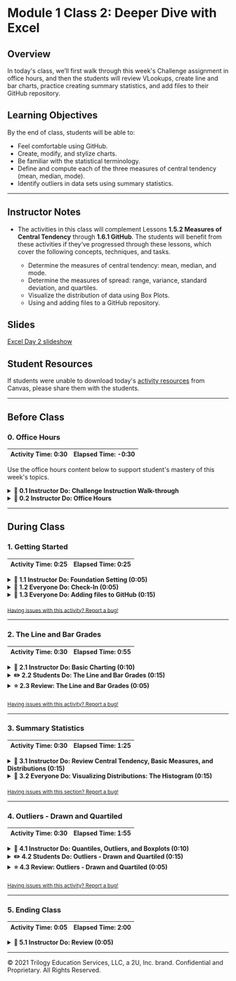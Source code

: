 # Module 1 Class 2: Deeper Dive with Excel

## Overview

In today's class, we’ll first walk through this week's Challenge assignment in office hours, and then the students will review VLookups, create line and bar charts, practice creating summary statistics, and add files to their GitHub repository.  

## Learning Objectives

By the end of class, students will be able to:
 
* Feel comfortable using GitHub.
* Create, modify, and stylize charts.
* Be familiar with the statistical terminology. 
* Define and compute each of the three measures of central tendency (mean, median, mode). 
* Identify outliers in data sets using summary statistics.

- - -

## Instructor Notes

* The activities in this class will complement Lessons **1.5.2 Measures of Central Tendency** through **1.6.1 GitHub**. The students will benefit from these activities if they‘ve progressed through these lessons, which cover the following concepts, techniques, and tasks. 

    * Determine the measures of central tendency: mean, median, and mode.
    * Determine the measures of spread: range, variance, standard deviation, and quartiles.
    * Visualize the distribution of data using Box Plots. 
    * Using and adding files to a GitHub repository.

## Slides

[Excel Day 2 slideshow](https://docs.google.com/presentation/d/1QKGEwKpxylFDlY4BvCBKo9Qd58nK44gOaPZcuU2xX54/edit?usp=sharing)

## Student Resources

If students were unable to download today's [activity resources](https://2u-data-curriculum-team.s3.amazonaws.com/data-viz-online-lesson-plans/01-Lessons/1-2-Student-Resources.zip) from Canvas, please share them with the students. 

- - - 

## Before Class

### 0. Office Hours

| Activity Time: 0:30       |  Elapsed Time:     -0:30  |
|---------------------------|---------------------------|

Use the office hours content below to support student's mastery of this week's topics.

<details>
  <summary><strong>📣 0.1 Instructor Do: Challenge Instruction Walk-through</strong></summary>

Open the Challenge in Canvas and go through the high-level instructions and requirements with your class. Be sure to check for understanding.

Open the Rubric in Canvas, go through the Mastery column with your class, and show how it maps back to the requirements for each deliverable. Be sure to check for understanding.

Review the following tips to ensure clarity on the Challenge:

For **Deliverable 1: Outcomes Based on Launch Date**, when charting the percentage of success by goal, they should ensure that they have filtered their data to include only "theater" campaigns. Explain that if they do not, the scope of their data will include all campaigns.

For **Deliverable 2: Outcomes Based on Goals**, when charting the number of projects that were successful, failed, and canceled based on the goal amount, they should ensure they have filtered their data to include only "plays" in the `COUNTIFS()` function. If they do not, the scope of their data will include all campaigns in the "Subcategory" column.

**Note:** The `COUNTIFS()` function is not something that is specifically covered in class content, but it’s something they will need to use to complete the assignment. This was done purposefully to give them the opportunity to dive into documentation, as they would do in the field on a regular basis. To assist the students, we’ll provide them with hints and links to examples as needed when asking them to use a skill that was not covered in the module.

This will be their first time using documentation, and they might feel some hesitation. Remind your class that using Google and documentation is an everyday experience in many different fields that use code to solve problems.

Talk to your class about times when you’ve used documentation to learn something new for work. It’s important for them to understand the practical value of this part of the assignment.

For **Deliverable 3: Written Analysis of the Results**, the learners will write a report based on their analysis. For some learners, this will be their first time writing a report. It might also be the first time your class creates a README.md file for their work. Talk to them about the importance of including a README, and emphasize that it’s a key part of their Challenge submission. If you have any personal recommendations for writing documentation, share them with your class!

</details>

<details>
  <summary><strong> 📣 0.2 Instructor Do: Office Hours</strong></summary>

* Before you begin class, hold office hours. Office hours should be driven by students. Encourage students to take full advantage of office hours by reminding them that this is their time to ask questions and get assistance from instructional staff as they learn new concepts.

* Expect that students may ask for assistance. For example: 

  * Further review on a particular subject
  * Debugging assistance
  * Help with computer issues
  * Guidance with a particular tool

</details>


- - -

## During Class 

### 1. Getting Started

| Activity Time:       0:25 |  Elapsed Time:      0:25 |
|---------------------------|---------------------------|


<details>
  <summary><strong>📣 1.1 Instructor Do: Foundation Setting (0:05)</strong></summary>

* Welcome students to class.

* Direct the students to post individual questions in the Zoom chat to be addressed by you or your TAs at the end of class.

* Open the slideshow and use slides 1-5 to walk through the foundation setting with your class. 

* **This Week - Deeper Dive with Excel:** Talk through the key skills that students will learn this week, and let them know that they are continuing to build on their data analyst skills. 

* **Today's Objectives:** Now, outline the concepts covered in today's lesson. Remind students that they can find the relevant activity files in the “Getting Ready for Class” page in their course content. 

</details>

<details>
 <summary><strong>🎉 1.2 Everyone Do: Check-In (0:05)</strong></summary>

* Ask the class the following questions and call on students for the answers:

    * **Q:** How are you feeling about your progress so far?

    * **A:** Let them know that we are starting to build their skillset. It’s also okay to feel overwhelmed as long as you don’t give up.

    * **Q:** How comfortable do you feel with this topic? 

    * **A:** Let's do "fist to five" together. If you are not feeling confident, hold up a fist (0). If you feel very confident, hold up an open hand (5).

</details>

<details>
  <summary><strong>🎉  1.3 Everyone Do: Adding files to GitHub (0:15)</strong></summary>

* Use slides 6-8 to accompany the beginning of this next activity, and cover the following talking points:

  * Explain that "GitHub offers a centralized location where all developers can push and pull (upload and download) their code."

  * Point out that GitHub always holds the most up-to-date code and files, handling everyone's updates appropriately.

  * Explain that for now, we will only need to know how to use the GUI for GitHub in order to submit homework.

  * Explain that later in the course, we will learn to use Git to work with GitHub through the terminal.

  * Point out to students that, as with many skills, Git and GitHub get easier with use.

* Have the students follow along with these steps:

  * Visit <https://github.com> and ask students to log in to their personal accounts.

  * From the main page, create a new repository with an initialized `README.md` file. Explain that convention in the software world is for each repository to have a "README" file that explains what the repository contains.

    ![git repo](Images/01-GitDemo_1.png)

  * Make the repository public so TAs can have access to it for grading.

  * Click on "Add .gitignore" and type "Python".

    ![create git ignore](Images/01-Git_ignore_1.png)

  * Click the green "Create repository" button. After clicking "Create repository," you’ll now be on the "homepage" of your repository.

    * The purpose of the "gitignore" file that you added to the repository is to ensure that files not tracked by GitHub remain untracked.

    * Click on the `.gitignore` file in your repository to open it.

      ![create git ignore](Images/01-Git_ignore_2.png)

    * In the `.gitignore` file, you can see many different files by extension, as well as distribution packages that won’t be tracked for this repository.

      ![Git ignore file](Images/01-Git_ignore_3.png)

    * If you don’t want GitHub to track a file, you can edit the `.gitignore` file by adding the file name or file extension.

    * Let's untrack a common file, `.DS_Store`, for this repository. The `.DS_Store` file is created and maintained by the macOS Finder application in every folder, and it has functions similar to the file `desktop.ini` in Microsoft Windows. We don't see this file in our folders.

      * Click on the pencil icon in the `.gitignore` file to edit the file.
      * Once in edit mode, add the following to the `.gitignore` above the `# Distribution / packaging` section.

      ```python
      # .DS_Store
      .DS_Store
      ```

      * Scroll to the bottom and enter the commit message "Updating .gitignore file." where it says "Commit changes."
      * Click the green "Commit changes" button.

        ![edit git ignore](Images/01-Git_ignore_4.png)

  * Switch back to the computer's desktop, create a new, empty Excel file, and save it. This will be used to demonstrate how to upload new files.

  * Navigate back to the repository home page you created, and click **Upload files**.

    ![upload file](Images/01-GitDemo_upload.png)

  * Choose your Excel file in the dialog box; instead of the "Upload Files" button, you may also drag files from your desktop to the GitHub webpage for a repo. Add a commit message and commit the changes.

  * Finally, refresh the web page to show that the new file is now safely saved to the repository.

    ![drag file](Images/01-GitDemo_filedrag.gif)

* Make sure that all the students have been able to follow along. Let students know that this is how they will submit their homework for the first two weeks. Students will add all of the necessary files to their GitHub repo, then submit the repository link to BCS.

* Encourage students to practice using GitHub.

* Ask the class the following questions and call on students for the answers:

    * **Q:** Where have we used this before?

    * **A:** We created a GitHub account, a repository, and uploaded files in Lesson 1.6.1.

    * **Q:** How does this activity equip us for the Challenge?

    * **A:** We will need to add our final analysis from the Challenge to the GitHub repository we created for this project. 

    * **Q:** What can we do if we don't completely understand this?

    * **A:** We can refer to the curriculum material and reach out to the instructional staff.

* Answer any questions before proceeding to the student activity.

</details>

<sub>[Having issues with this activity? Report a bug!](https://bit.ly/2UfphZJ)</sub>

- - - 

### 2. The Line and Bar Grades

| Activity Time:       0:30 |  Elapsed Time:      0:55  |
|---------------------------|---------------------------|


<details>
  <summary><strong>📣 2.1 Instructor Do: Basic Charting (0:10)</strong></summary>


* During this walk-through, have the TAs send out images of where things are located on both operating systems.

* Use slides 9-12 to accompany the beginning of this next activity, and cover the following talking points:

  * Point out that up until this class, we haven't explored one of the major features of Microsoft Excel: visualizations.

  * Explain that this next activity will be an instructor walk-through of how to generate visualizations in Excel. Most of the commands and concepts are the same across Mac and Windows operating systems, but the software may look a bit different.

  * Reassure students that as we proceed through the walk-through, the TAs will be distributing the images of each step for both operating systems. Therefore, everyone should be able to follow along using their own computers.

  * Explain that today we will concentrate on 4 primary types of plots: scatter plots, line plots, bar plots, and box plots.

* Now, open the [01-Ins_ChartDemo/Resources/CreamFaves.xlsx](Activities/01-Ins_ChartDemo/Resources/IceCreamFaves.xlsx) file and select all of the data in columns A and B. Your selection should include the header rows containing the column labels and all rows containing data. Then, navigate into the `Insert` tab at the top of the application to show off all of the nifty charting options that are available in the Charts group.

* **PC**

  ![Chart Options PC](Images/02-PC_chart_options.png)

* **Mac**

  ![Chart Options Mac](Images/02-Mac_chart_options.png)

* Excel allows its users to create many kinds of charts, but first we’re going to create a bar chart because that fits our data nicely.

* Whenever you select a charting option from the Charts group, a new menu will appear that allows us to select various visual options. In the case of bar charts, we can choose between 2D or 3D visuals with a horizontal or vertical layout.

  * For now, just stick with a vertical 2D chart because it is the most basic.

* Once a chart option has been selected, a new chart will automatically be placed in the spreadsheet. Clicking on this chart will allow us to edit it, and, if we wanted to, we could double-click on any one element to edit that piece more specifically.

  * For now, click on the chart's title to show your students that we can rename the chart whatever we would like. Note that its title may be a generic "Chart Title" if you did not include the header rows in your selection.

* **PC**

  * Next, click on the plus sign to the right of our chart. This brings up a list of elements we can add/remove. Some of these elements have sub-elements that we can choose from as well.

    ![Images/02-PC_AddElements.png](Images/02-PC_AddElements.png)

  * Click on the "Axes Titles" option to add in titles for our vertical and horizontal axes. Then, click on the arrow to the right of the "Axes Titles" option to bring up the sub-menu, which allows us to choose the specific titles we would like to show.

  * By clicking on the paintbrush to the right of a chart, we can choose a number of basic visual styles from a list. We can also select a color scheme for our chart by selecting a palette from the Color group.

    ![Images/02-PC_ChartColors.png](Images/02-PC_ChartColors.png)

  * Selecting a new color palette may not seem to make much of a difference at first, but if we double-click on the bars of our chart, a new menu will appear at the side of the application that allows us to format our bars. If we then click on the paint can and select the "Vary colors by point" option, each bar will be given a different color that fits the palette we selected for our chart earlier.

* **Mac**

  * Click on "Add Chart Element" on the left side of the ribbon and move down to "Axis Titles." Here, you can select Primary Horizontal or Vertical.

    ![Images/02-Mac_axis.png](Images/02-Mac_axis.png)

  * Click on "Change Colors" on the ribbon to change the colors of the bar graph (to the right of the "Add Chart Element").

  * Double click on any of the bars to bring up the "Format Data Series" menu. Here we can check the "Vary colors by point" option that will give each bar a different color.

    ![Images/02-Mac_colors.png](Images/02-Mac_colors.png)

* Point out that the format menu for a chart element can be brought up by double-clicking on any specific element. This gives us even more control over the look of our chart. Remember, the exact location of the formatting control may differ between versions of Excel.

* Let's say that we made a bar chart, but then our employer told us they really wanted a pie chart. Luckily for us, Excel has an option that allows us to change a chart's type by simply going into the chart's right-click menu and selecting "Change chart type." This means we can turn a bar chart into a pie chart very easily.

  * You can also change a chart's type by selecting the chart, going into the Design tab's Type group, and clicking "Change Chart Type."

  * Turn that bar chart we’ve been working on into a pie chart. Make sure to add in the "Legend" element for our new pie chart. Otherwise, no one will know what each slice of the pie represents.

    * On Macs, you can add a legend by clicking on "Add Chart Element" on the ribbon again, and select add "Legend" and the location.

      ![Images/02-Mac_legend.png](Images/02-Mac_legend.png)

* Another type of graph that is necessary to understand is the line graph. The problem is that the data we currently have is not exactly ideal for creating a line graph ... Ask your students why this is the case.

  * Our data does not show any trend over time. It instead compares a single piece of data across multiple named categories.

* Next, open [02-Ins_BasicCharting/Solved/BasicCharts.xlsx](Activities/02-Ins_BasicCharting/Solved/BasicCharts.xlsx) in Excel and go to the second sheet, "Ice Cream Sales." This sheet contains data showing how many scoops of ice cream flavors have been sold over a one-year period.

  * Select all of the data on this sheet, then choose a 2D line chart from the Charts group on the Insert tab. Remember, your selection should include the rows and columns containing labels.

    ![PC Line Charts](Images/02-PC_LineGraph.png)

  * Your students should notice just how cluttered this chart looks, which makes it difficult to glean any information.

    * **PC**: To filter the rows you'd like to show, choose the third option to the right of the chart; this allows us to filter for categories of data we would like to show.

      * Select just a few ice cream flavors from the list, then hit the "Apply" button to filter some data for our chart.

    * **Mac:** To filter what is shown on the chart, choose the `Home` tab, select column `A`, and click `Sort & Filter` in the right of the toolbar (this may be hidden in the `Editing` tab at certain screen sizes). Once your column is in filter mode, click the arrow dropdown in the header cell: from there, you will see options for sorting and filtering.

      ![Images/02-Mac-line-chart-filter.gif](Images/02-Mac-line-chart-filter.gif)

      * Select a few ice cream flavors from the list and show the chart as it updates.

    * It is important to note that the filter options listed here are only helpful in certain cases. When we would like to filter out data based on some condition (e.g., greater than, less than, etc.), these limited filter options will not cut it.

* Send out the activity workbook [02-Ins_BasicCharting/Solved/BasicCharts.xlsx](Activities/02-Ins_BasicCharting/Solved/BasicCharts.xlsx) for students to refer to later.

* Ask the class the following questions and call on students for the answers:

    * **Q:** Where have we used this before?

    * **A:** We created and modified a line chart in Lesson 1.3.2.

    * **Q:** How does this activity equip us for the Challenge?

    * **A:** We will need to create and modify line charts in the Challenge.

    * **Q:** What can we do if we don't completely understand this?

    * **A:** We can refer to the lesson plan and reach out to the instructional staff.

* Answer any questions before proceeding to the student activity.

</details>

<details>
  <summary><strong>✏️ 2.2 Students Do: The Line and Bar Grades (0:15)</strong></summary>

* In this activity, the students are going to assume the role of a teacher and create bar and line charts that visualize the students’ grades over the course of a semester.

* You may choose to use slides 13-15 to accompany this next activity.

* Show the students the [solution](Activities/03-Stu_LineAndBar/Solved/StudentGrades_Solved.xlsx) they will be building, then send out the instructions and starter file below.

* Next, go over the [instructions](Activities/03-Stu_LineAndBar/README.md) with the students and check for understanding.

* Make sure the students can download and open the [instructions](Activities/03-Stu_LineAndBar/README.md) and [starter Excel file](Activities/03-Stu_LineAndBar/Unsolved/StudentGrades_Unsolved.xlsx) for this activity from the AWS link.

* Answer any questions before breaking the students out in groups. 

* Divide students into groups of 3-5. They should work on the solution by themselves, but can reach out to others in their group for help.

* Let students know that they may be asked to share and walk through their work at the end of the activity. 


</details>

<details>
  <summary><strong>⭐ 2.3 Review: The Line and Bar Grades (0:05)</strong></summary>

* Once time is up, bring the students back from their groups and ask for a volunteer, or identify a group that can share their work for a walk-through. Remind them that it is perfectly alright if they didn't finish the activity.

* Review the [solution](Activities/03-Stu_LineAndBar/Solved/StudentGrades_Solved.xlsx) of the activity. Be sure to try to answer any questions they may have before moving on to the next section.

* One of the key factors to cover here is filtering data within the line chart. The chart is overcrowded and difficult to read if we don't choose which students we want to look at specifically or in detail. Sometimes, less data on a chart is more.

  * They'll also need to "Switch Row/Column" from the Chart Design menu on the line graph.

* Send out the activity workbook [03-Stu_LineAndBar/Solved/StudentGrades_Solved.xlsx](Activities/03-Stu_LineAndBar/Solved/StudentGrades_Solved.xlsx) for students to refer to later.

* Ask the class the following questions and call on students for the answers:

    * **Q:** Is there a better type of graph to show the grades for all the students over the semester, instead of a line graph? 

    * **A:** We can use a bar graph, but that is also cluttered. Using the filtering option is probably the best option to make sure the graph is not too cluttered. 

    * **Q:** What can we do if we don't completely understand this?

    * **A:** Practice creating a variety of charts with your own data and filter the data if applicable. 

* Answer any questions before proceeding to the next activity.


</details>

<sub>[Having issues with this activity? Report a bug!](https://bit.ly/36mnHe6)</sub>

- - -

### 3. Summary Statistics 

| Activity Time:       0:30 |  Elapsed Time:      1:25  |
|---------------------------|---------------------------|


<details>
  <summary><strong> 📣 3.1 Instructor Do: Review Central Tendency, Basic Measures, and Distributions (0:15)</strong></summary>

* Let the students know that you’ll be going over the basics of summary statistics, as well as introducing some extensions that we’ll revisit in subsequent modules.

* Use slides 16-42 to accompany the review of the following basic statistical terms. 

Review the following basic terms: 

**Mean:** Sum of all values in the sample divided by the number of values in the sample

**Median:** The value at the midpoint in a set of observed values

**Mode:** The most frequently occurring value in a set of values

**Variable:** Any characteristic that can be measured and change

**Range:** Difference between the lowest and highest values in a set of observations

**Variance:** Average of the squared differences of all values from the mean

**Parameter:** A particular attribute of a population

**Standard deviation:** Square root of the variance; a measure used to quantify the dispersion of a set of observations.

Review the following extensions: 

**Frequency distribution:** Overview of all distinct values of a variable and how frequently each occurs

**Normal distribution:** A probability distribution symmetric around the mean, where data near the mean are more frequent in occurrence than data far from the mean. More specifically, approximately 68% of values fall within one standard deviation of the mean, 95% within two, and 99% within three.

**Standard error:** Standard deviation of the population / square root of the sample size. In practice, sample standard deviation is used

**Central limit theorem:** Proposition that the sampling distribution of the sample means of any variable will be normal if the sample size is large enough

**Estimator:** Sample statistic that attempts to reveal the unknown population parameter

**Histogram:** A chart showing the frequency distribution of a variable


### Introducing our data

Open up the [04-Ins_Stats/Resources/abalone-data-descriptive-stats-02-14-19.xlsx](Activities/04-Ins_Stats/Resources/abalone-data-descriptive-stats-02-14-19.xlsx) data set. Make sure the students have downloaded the same file – `abalone-data-descriptive-stats-02-14-19.xlsx`– from the AWS link. 

* Have them open the file while you explain the importance of EDA. An example is:

### Example EDA Primer: Listening to the Data

Even the most sophisticated statistical methods will fail without first gathering basic information about our data, like averages and ranges. These measures, known as *descriptive statistics*, tell us about the data we have, and those qualities influence what we choose to do with it. This process of “getting to know” our data set is often referred to as “exploratory data analysis,” or EDA.
If necessary, demonstrate mean, median, and mode as profiled below using the abalone data set.

Mean -

![Images/excel_mean.png](Images/03-excel_mean.png)

Median -

![Images/excel_median.png](Images/03-excel_median.png)

Mode -

![Images/excel_median.png](Images/03-excel_median.png)

***Slack out this diagram:***

![Images/variable-types.png](Images/03-variable-types.png)

**Break Down the Data Types**
Below is an example explanation of the diagram and data types. Feel free to solicit questions and offer examples:

>We say we’re analyzing “data,” but what is that, exactly? Data can take several forms; you’ve run into most of these in the course, but below we visualize the entire “family tree.”

>The first “split” is categorical versus quantitative. The values assigned to categorical variables have a limited number of possibilities: for example; a customer either “Bought” or “Did Not Buy.” This would be a binary variable because there are only two possible outcomes.

>A variable with more than two categories is known as nominal: an example here might be the five boroughs of New York City. Ordinal is a “twist” on the categorical variable in that the ordering of the variables indicates some relationship. For example, “freshman,” “sophomore,” “junior”, and “senior” are four categories of college class arranged from first year to last year.

>By contrast, quantitative variables record attributes that can be measured by magnitude or size. In theory, there is no limit to the different number of values a quantitative variable can take.

>If a variable can take on any value, it’s a continuous variable; otherwise, it’s a discrete variable. An example, here: while individuals described in your data could have any number of heights (58 inches, 58.25 inches, 58.254231 inches, etc.), you can’t have something like 123.5 individuals; that must be a whole number and is thus discrete.

>Now let’s start exploring how our variables vary so that we can experiment on hypotheses we have about the data. In the examples below, we will demonstrate using the abalone data set in Excel on the “whole_weight” and “shucked_weight” measures.

### Variability Measures

Using the abalone data set, demonstrate range, as below:

![Images/abalone.png](Images/03-abalone.png)

### Variance and Standard Deviation

Open up [04-Ins_Stats/Resources/calculating-variance-deviation-02-14-19.xlsx](Activities/04-Ins_Stats/Resources/calculating-variance-deviation-02-14-19.xlsx) to walk through an example demonstration. Click on the tabs "variance" and "standard deviation". On the "standard deviation" tab, note that using Excel’s built-in `=STDEV.S(D2:D7)` function, we get the same standard deviation in F14 as in F13 when we use `=SQRT(F11)`.

</details>

<details>
  <summary><strong> 🎉 3.2 Everyone Do: Visualizing Distributions: The Histogram (0:15)</strong></summary>

* For this activity, make sure the students can download and open the [abalone data set](Activities/04-Ins_Stats/Resources/calculating-variance-deviation-02-14-19.xlsx) for this activity from the AWS link. 

* They will use this data set to perform summary statistics and create histograms. 

* For the first part, guide the students in creating the summary statistics in the "descriptive-start" tab. They'll need to calculate the mean, median, mode, min, max, variance, standard deviation, and sample size for the whole weight and shucked weight, as shown in the "descriptive-finish" tab. Encourage them to do this part without copying and pasting.

* Next, guide the students in creating the histograms in the "descriptive-start" tab for the whole weight and shucked weight as shown on the "descriptive-finish" tab. 

* If you’d like to add some pizazz, give them this **Pro tip:** Select the histogram range from bottom to top because Excel will place the chart near wherever you are in the workbook, so this way you will get a chart at the top rather than the bottom of the workbook. You can select the range from bottom to top by going to cell C1, selecting Ctrl + ↓, and then Ctrl + Shift + ↑.

You will get this chart:

![Images/abalone_whole_weight_hist.png](Images/03-abalone_whole_weight_hist.png)

It also appears on the second tab of the abalone worksheet.

Do the same for shucked_weight:

![Images/abalone_shucked_weight_hist.png](Images/03-abalone_shucked_weight_hist.png)

***If you have the time, remark on how Excel intelligently placed the values into equally-spaced "bins” and plotted the number of records for each group. Experimenting with these “bin intervals” can provide additional insight into the data. Binning will be revisited later in several visualization modules, especially Tableau.***

</details>


<sub>[Having issues with this section? Report a bug!](https://bit.ly/38BRi5Y)</sub>


- - - 


### 4. Outliers - Drawn and Quartiled

| Activity Time:       0:30 |  Elapsed Time:      1:55  |
|---------------------------|---------------------------|

<details>
  <summary><strong>📣 4.1 Instructor Do: Quantiles, Outliers, and Boxplots (0:10)</strong></summary>

* Use slides 43-45 to accompany the beginning of this next activity and cover the following talking points:

  * Remind students that when we characterize a data set, we need to be careful that our summary statistics don't misrepresent the data.

  * Explain that one of the biggest challenges in statistics is the fact that real-world data is imperfect. Oftentimes, real-world data will contain extreme values that can skew our interpretations, especially when we try to describe the center of a data set.

* You may use slides 46-47 to accompany the next section of the activity and cover the following talking points:

  * Explain that one of the simplest methods of describing real-world data is to break up a data set into smaller segments.

  * Explain that in statistics, we use **quantiles** to describe segments of a data set.

  * Explain that **quantiles** are the "cut points" that separate a sorted data set into equal-sized fragments.

  * Explain that the two most popular types of **quantiles** are **quartiles** and **percentiles**.

  * Explain that **quartiles** divide up a data set into four equal parts, and **percentiles** divide a data set into 100 equal parts.

* Open up the activity workbook [05-Ins_QuantilesOutliersBoxplots/Solved/quantiles_outliers_boxplots.xlsx](Activities/05-Ins_QuantilesOutliersBoxplots/Solved/quantiles_outliers_boxplots.xlsx) and show the students the first sheet.

  ![The first quartile examples](Images/04-QuartileExample1.png)

* Explain that this data set is a sorted list of 11 values ranging between 10 and 100.

* Ask the students if they remember what we call the center of a sorted data set.

* If no student can recall, remind them that the center of a sorted data set is known as the median.

* Explain that the median can also be considered the cut point that divides a data set into two equal parts. Therefore, the median can also be called the **second quartile** or **Q2**.

* Point out that the median of this data set is 55. There are five values below 55 and five values above 55.

* Explain that the **first quartile** (also known as **Q1**) is the median of the first set of values separated by **Q2**. Alternatively, the **third quartile** (also known as **Q3**) is the median of the second set of values separated by **Q2**.

* Point out this example is very simplified, and its easy to see where the cut points should be in order to make four equally sized groups of data.

* Show the students the next sheet in the workbook.

  ![The second quartile examples](Images/04-QuartileExample2.png)

* Explain that this data is a sorted list of a professional tennis player's serve speeds. In total, 137 measurements were made ranging from 68 to 97 mph.

* Explain that when a data set is large, it can be difficult to determine where the quartiles are.

* Explain that we can use the `QUARTILE.EXC` function in Excel to calculate the quartile values.

* Explain that the input to the `QUARTILE.EXC` function is a range of values and the number corresponding to which quartile it should calculate.

* Point out that in this data set the quartiles divide the data into groups of 34 values, with one group consisting of 35 values.

* Explain that quartiles allow us to make observations about the data set without the need to plot the distribution of values.

* Explain that one observation we can make is that on average, the tennis player serves around 85 mph.

* Explain that another observation we can make is that 50% of the tennis player’s serves were between 77 and 90 mph.

* Explain that because quartiles divide the data into 4 equal segments, the range between Q1 and Q3 covers roughly 50% of all data points.

* Explain that this range is known as the **interquartile range**, or **IQR** for short. In statistics, the **interquartile range** is used to help identify the most trustworthy measurements in a data set. The **interquartile range** is calculated by subtracting Q1 from Q3.

* Use the slides 48-49 covering the following speaking points about Extreme Values to accompany the beginning of this next activity. 

  * Explain that in data science, we call suspicious data points that are at either extreme of a data set **potential outliers**.

  * Explain that an **outlier** is a data point that differs from the rest of a data set.

  * Explain that **outliers** can be caused by changes in data collection methods, experimental error, a malfunction of a machine, or any general source of unaccounted variability when generating a data set.

  * Explain that **outliers** cause a data set to alter its distribution, which causes issues when we try to characterize a data set with summary statistics. Therefore, it is critical to identify **potential outliers** in a data set before moving forward with any analysis.

  * Explain that there are two common ways to identify potential outliers in a data set.

  * Explain that the most common qualitative method to identify potential outliers is using a **box and whisker plot**.

  * Explain that the **box and whisker plot** is also known as a **box plot** and shows the distribution of values from a single list.

  * Explain that the most common quantitative method to identify potential outliers is to use the `1.5*IQR` rule.

  * Explain that the `1.5*IQR` rule states that any data point that is 1.5 times the interquartile range lower than Q1 could be a potential outlier. Alternatively, any data point that is 1.5 times the interquartile range higher than Q3 could be a potential outlier.

* Show the students the next sheet in the workbook.

    ![The third quartile examples](Images/04-QuartileExample3.png)

* Explain that the third example is the same tennis serve speed data set, except that there is a new 40 mph data point.

* Explain to the students that with real-world data, it is common to see suspicious data points at the low and high ends of a sorted data set.

* Ask the students if they think that the 40 mph data point is trustworthy based upon the rest of the data.

* Caution students that we have to be careful how we identify and correct outliers.

* Explain that if we remove data points that are not outliers, or if we report data without disclosing that we removed data points, we can be held liable for showing deceptive statistics.

* Explain that in this example, the lower boundary of the `1.5*IQR` rule is 57.5 mph. Therefore, the new 40 mph data point could be considered an outlier, and we could remove that value from our calculations.

* Remind the students that if we removed the potential outlier, it would be critical to report that the value was removed alongside any table or figure generated from the data set.

* Show the students the last worksheet.

    ![The fourth quartile examples](Images/04-QuartileExample4.png)

* Explain that **box plots** are a very powerful plot because they contain a number of summary statistics at a glance.

* Explain that most analytical tools and programming languages have methods to build a **box plot**, and most **box plots** use the same shapes and styles to convey summary statistics.

* Point out to the students the annotated diagram below the Excel chart.

* Explain that the box in a box plot is the interquartile range, and the line in the middle of the box is the median of the data set.

* Explain that sometimes a box plot will include an `X` or triangle in the middle of the box; this symbol indicates the mean of the data set.

* Explain that the lines, or whiskers, protruding from the box indicate the largest and smallest data points inside the `1.5*IQR` rule.

* Explain that the data points plotted past the whiskers indicate the potential outliers.

* Explain that we compare the data points on the box plot to the extreme values of the data set to determine which data points are the potential outliers.

  * In Excel, you can hover over any data point to look at what value is being represented.

* Point out that the Excel box plot shows us that the 40 mph data point from the tennis serve data may be an outlier.

* Point out that in this example, we are looking at a vertical box plot. Explain that just like bar plots can be displayed with vertical or horizontal bars, box plots can also be displayed vertically or horizontally.

* Send out the activity workbook [05-Ins_QuantilesOutliersBoxplots/Solved/quantiles_outliers_boxplots.xlsx](Activities/05-Ins_QuantilesOutliersBoxplots/Solved/quantiles_outliers_boxplots.xlsx) for students to refer to later.

* Ask the class the following questions and call on students for the answers:

    * **Q:** Where have we used this before?

    * **A:** We created box plots in Lesson 1.5.4.

    * **Q:** How does this activity equip us for the Challenge?

    * **A:** Although we will not need to create box plots in the Challenge, understanding the spread of the data and finding outliers is important in data analysis. 

    * **Q:** What can we do if we don't completely understand this?

    * **A:** We can refer to the lesson plan and reach out to the instructional staff.

* Answer any questions before proceeding to the student activity.

</details>

<details>
  <summary><strong>✏️ 4.2 Students Do: Outliers - Drawn and Quartiled (0:15)</strong></summary>

* In this activity, the students are going to search through the antioxidant column for each product and determine if there are any potential outliers in the data set.

* You may use slides 50-51 to accompany this next activity.

* Show the students the [box plot solution](Activities/06-Stu_OutliersDrawnQuartiled/Solved/Outliers_Activity_Solved.xlsx) they will be creating, then send out the instructions and starter file below.

* Next, go over the [instructions](Activities/06-Stu_OutliersDrawnQuartiled/README.md) with the students and check for understanding.

* Make sure the students can download and open the [instructions](Activities/06-Stu_OutliersDrawnQuartiled/README.md) and [starter Excel file](Activities/06-Stu_OutliersDrawnQuartiled/Unsolved/Outliers_Activity_Unsolved.xlsx) for this activity from the AWS link.

* Answer any questions before breaking the students out in groups.

* Divide students into groups of 3-5. They should work on the solution by themselves, but can reach out to others in their group for help.

* Let students know that they may be asked to share and walk through their work at the end of the activity. 

</details>

<details>
  <summary><strong>⭐  4.3 Review: Outliers - Drawn and Quartiled (0:05)</strong></summary>

* Once time is up, bring the students back from their groups and ask for a volunteer or identify a group that can share their work for a walk-through. Remind them that it is perfectly OK if they didn't finish the activity.

* Open the [solution](Activities/06-Stu_OutliersDrawnQuartiled/Solved/Outliers_Activity_Solved.xlsx) and review the first sheet with the students.

* Point out that this data set is over 3000 values, and by just glancing at the data, we can see the antioxidant content jump from less than one to greater than 100.

  * That much variability is indicative of potential outliers in the data set.

* Show the students the next sheet of the workbook.

    ![The Outlier Testing sheet](Images/04-OutlierReview1.png)

* Explain that the first step in this activity was to create a summary statistics table.

* Explain that once we calculated the first and third quartiles, we could calculate the `1.5*IQR` boundary rule.

* Remind the students that the lower boundary of the `1.5*IQR` rule is `Q1-(1.5*IQR)`, while the upper boundary is `Q3+(1.5*IQR)`.

* Point out that the lower boundary extends beyond the minimum antioxidant value. Therefore, all values lower than the median are within the boundary.

* Explain that once we have the upper boundary, we can use this value in the filter of the raw data.

* Demonstrate to the students how to copy the upper bound to create a "Greater than" filter.

    ![This is what applying a greater than filter looks like](Images/04-greater_than.gif)

* Explain that once we have the filtered list of potential outliers, we copy over the product name and antioxidant content to our worksheet.

* Explain that the final step is to create a box and whisker plot using all of the antioxidant values.

* Point out that the box and whisker plot may look a bit different. There does not appear to be a box; instead, there is a line.

* Explain that when there are large extremes in the data, the box and whisker plot gets compacted.

* Point out to the students that the median is 0.5, the IQR is 2.12, and the upper boundary is 5.46. However, the largest values are almost 3000.

* Explain that this compacted box plot is typically observed when potential outliers are orders of magnitude larger than the median.

* Explain that box plots are great at showing us when there are outliers in a data set, but they are not very helpful when determining how many potential outliers exist.

* Explain that this is why many data scientists will start by plotting the data in a box and whisker, and reflex to quantifying the `1.5*IQR` boundaries if any potential outlier data points exist.

* Send out the solution workbook [06-Stu_OutliersDrawnQuartiled/Solved/Outliers_Activity_Solved.xlsx)](Activities/06-Stu_OutliersDrawnQuartiled/Solved/Outliers_Activity_Solved.xlsx) for students to refer to later.

* Ask the class the following questions and call on students for the answers:

    * **Q:** From a data analyst perspective, how would you avoid the large variability in antioxidant levels in this data set? 

    * **A:** We could filter the amount of antioxidant by food category, country, product, and where it is manufactured, and then create separate box plots and summary statistics based on these categories. 

    * **Q:** What can we do if we don't completely understand this?

    * **A:** Filter the data set, create summary statistics based on food category, then create a box plot on this data.  

* Answer any questions before ending class.

</details>

<sub>[Having issues with this activity? Report a bug!](https://bit.ly/3nc8Ae0)</sub>

- - -

### 5. Ending Class 

| Activity Time:       0:05 |  Elapsed Time:      2:00  |
|---------------------------|---------------------------|

<details>
  <summary><strong>📣  5.1 Instructor Do: Review (0:05)</strong></summary>

* Before ending class, review the skills that were covered today and mention where in the module these skills are introduced. 
  * Creating and modifying line charts was covered in **Lesson 1.3.2**.
  * Creating box plots was covered in **Lesson 1.5.4**.
  * Creating a GitHub repository was covered in **Lesson 1.6.2**.

* Answer any questions the students may have.

* Finally, encourage your class to begin the Challenge as soon as possible, if they have not already begun, and to use the Learning Assistants channel and pre-scheduled Office Hours with their instructional team for help as they progress through their work. If they feel like they need context to understand documentation or instructions throughout the week, this is where they can get it. 

</details>

- - -


© 2021 Trilogy Education Services, LLC, a 2U, Inc. brand.  Confidential and Proprietary.  All Rights Reserved.
